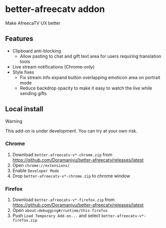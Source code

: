 # better-afreecatv addon
Make AfreecaTV UX better

## Features
- Clipboard anti-blocking
  - Allow pasting to chat and gift text area for users requiring translation tools
- Live stream notifications (Chrome-only)
- Style fixes
  - Fix stream info expand button overlapping emoticon area on portrait mode
  - Reduce backdrop opacity to make it easy to watch the live while sending gifts

## Local install
> [!WARNING]  
> This add-on is under development. You can try at your own risk.

### Chrome
1. Download `better-afreecatv-v*-chrome.zip` from https://github.com/Doramanjyu/better-afreecatv/releases/latest
2. Open `chrome://extensions/`
3. Enable `Developer Mode`
4. Drop `better-afreecatv-v*-chrome.zip` to chrome window

### Firefox
1. Download `better-afreecatv-v*-firefox.zip` from https://github.com/Doramanjyu/better-afreecatv/releases/latest
2. Open `about:debugging#/runtime/this-firefox`
3. Push `Load Temporary Add-on...` and select `better-afreecatv-v*-firefox.zip`

